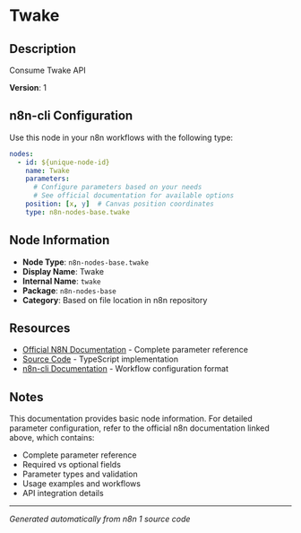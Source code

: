 # Twake

## Description

Consume Twake API

**Version**: 1

## n8n-cli Configuration

Use this node in your n8n workflows with the following type:

```yaml
nodes:
  - id: ${unique-node-id}
    name: Twake
    parameters:
      # Configure parameters based on your needs
      # See official documentation for available options
    position: [x, y]  # Canvas position coordinates
    type: n8n-nodes-base.twake
```

## Node Information

- **Node Type**: `n8n-nodes-base.twake`
- **Display Name**: Twake
- **Internal Name**: `twake`
- **Package**: `n8n-nodes-base`
- **Category**: Based on file location in n8n repository

## Resources

- [Official N8N Documentation](https://docs.n8n.io/integrations/builtin/app-nodes/n8n-nodes-base.twake/) - Complete parameter reference
- [Source Code](https://github.com/n8n-io/n8n/blob/master/packages/nodes-base/nodes/Twake/Twake.node.ts) - TypeScript implementation
- [n8n-cli Documentation](https://github.com/edenreich/n8n-cli) - Workflow configuration format

## Notes

This documentation provides basic node information. For detailed parameter configuration, 
refer to the official n8n documentation linked above, which contains:

- Complete parameter reference
- Required vs optional fields
- Parameter types and validation
- Usage examples and workflows
- API integration details

---
*Generated automatically from n8n 1 source code*
